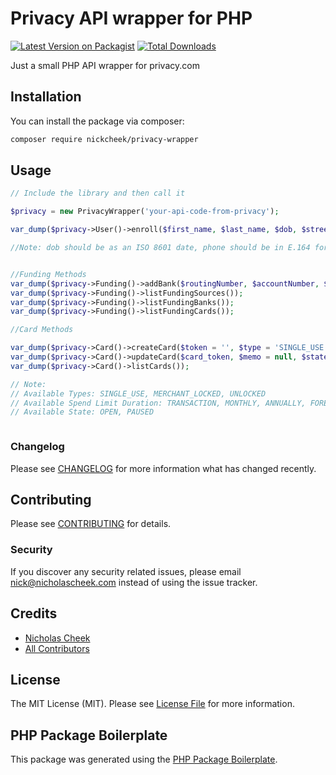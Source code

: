 # Privacy API wrapper for PHP

[![Latest Version on Packagist](https://img.shields.io/packagist/v/nickcheek/privacy-wrapper.svg?style=flat-square)](https://packagist.org/packages/nickcheek/privacy-wrapper)
[![Total Downloads](https://img.shields.io/packagist/dt/nickcheek/privacy-wrapper.svg?style=flat-square)](https://packagist.org/packages/nickcheek/privacy-wrapper)

Just a small PHP API wrapper for privacy.com

## Installation

You can install the package via composer:

```bash
composer require nickcheek/privacy-wrapper
```

## Usage

``` php
// Include the library and then call it

$privacy = new PrivacyWrapper('your-api-code-from-privacy');

var_dump($privacy->User()->enroll($first_name, $last_name, $dob, $street1, $street2 = null, $zipcode, $ssn_last_four, $phone_number = null, $email = null));

//Note: dob should be as an ISO 8601 date, phone should be in E.164 format


//Funding Methods
var_dump($privacy->Funding()->addBank($routingNumber, $accountNumber, $accountName));
var_dump($privacy->Funding()->listFundingSources());
var_dump($privacy->Funding()->listFundingBanks());
var_dump($privacy->Funding()->listFundingCards());

//Card Methods

var_dump($privacy->Card()->createCard($token = '', $type = 'SINGLE_USE',  $spend_limit = 10000, $limit_duration = 'FOREVER', $state = 'OPEN'));
var_dump($privacy->Card()->updateCard($card_token, $memo = null, $state = 'OPEN', $funding_token = '',  $spend_limit = 10000, $spend_limit_duration = 'FOREVER'));
var_dump($privacy->Card()->listCards());

// Note:
// Available Types: SINGLE_USE, MERCHANT_LOCKED, UNLOCKED
// Available Spend Limit Duration: TRANSACTION, MONTHLY, ANNUALLY, FOREVER
// Available State: OPEN, PAUSED



```

### Changelog

Please see [CHANGELOG](CHANGELOG.md) for more information what has changed recently.

## Contributing

Please see [CONTRIBUTING](CONTRIBUTING.md) for details.

### Security

If you discover any security related issues, please email nick@nicholascheek.com instead of using the issue tracker.

## Credits

- [Nicholas Cheek](https://github.com/nickcheek)
- [All Contributors](../../contributors)

## License

The MIT License (MIT). Please see [License File](LICENSE.md) for more information.

## PHP Package Boilerplate

This package was generated using the [PHP Package Boilerplate](https://laravelpackageboilerplate.com).